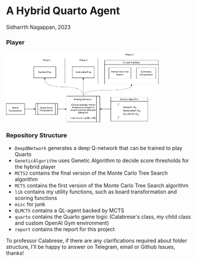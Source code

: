 # A Hybrid Quarto Agent

Sidharrth Nagappan, 2023

### Player

<img src="./methodology.drawio.png" alt="methodology" style="zoom:50%;" />

### Repository Structure

- `DeepQNetwork` generates a deep Q-network that can be trained to play Quarto
- `GeneticAlgorithm` uses Genetic Algorithm to decide score thresholds for the hybrid player
- `MCTS2` contains the final version of the Monte Carlo Tree Search algorithm
- `MCTS` contains the first version of the Monte Carlo Tree Search algorithm
- `lib` contains my utility functions, such as board transformation and scoring functions
- `misc` for junk
- `QLMCTS` contains a QL-agent backed by MCTS
- `quarto` contains the Quarto game logic (Calabrese's class, my child class and custom OpenAI Gym environment)
- `report` contains the report for this project

To professor Calabrese, if there are any clarifications required about folder structure, I'll be happy to answer on Telegram, email or Github Issues, thanks!
